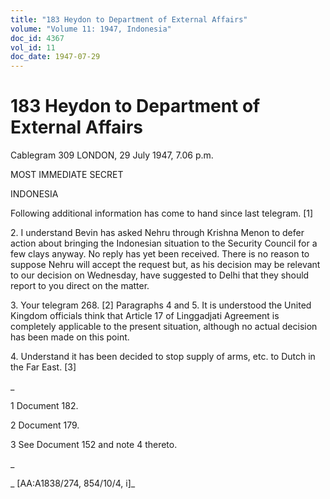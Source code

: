 ```yaml
---
title: "183 Heydon to Department of External Affairs"
volume: "Volume 11: 1947, Indonesia"
doc_id: 4367
vol_id: 11
doc_date: 1947-07-29
---
```


# 183 Heydon to Department of External Affairs

Cablegram 309 LONDON, 29 July 1947, 7.06 p.m.

MOST IMMEDIATE SECRET

INDONESIA

Following additional information has come to hand since last telegram. [1]

2\. I understand Bevin has asked Nehru through Krishna Menon to defer action about bringing the Indonesian situation to the Security Council for a few clays anyway. No reply has yet been received. There is no reason to suppose Nehru will accept the request but, as his decision may be relevant to our decision on Wednesday, have suggested to Delhi that they should report to you direct on the matter.

3\. Your telegram 268. [2] Paragraphs 4 and 5. It is understood the United Kingdom officials think that Article 17 of Linggadjati Agreement is completely applicable to the present situation, although no actual decision has been made on this point.

4\. Understand it has been decided to stop supply of arms, etc. to Dutch in the Far East. [3]

_

1 Document 182.

2 Document 179.

3 See Document 152 and note 4 thereto.

_

_ [AA:A1838/274, 854/10/4, i]_
